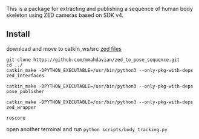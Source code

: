 This is a package for extracting and publishing a sequence of human body skeleton using ZED cameras based on SDK v4.
## Install 
download and move to catkin_ws/src [zed files](https://drive.google.com/file/d/1Jaar8cNrHxhgWvg0E9z-c9KGBaNVyNQe/view?usp=drive_link)
```
git clone https://github.com/mmahdavian/zed_to_pose_sequence.git
cd ../
catkin_make -DPYTHON_EXECUTABLE=/usr/bin/python3 --only-pkg-with-deps zed_interfaces

catkin_make -DPYTHON_EXECUTABLE=/usr/bin/python3 --only-pkg-with-deps pose_publisher

catkin_make -DPYTHON_EXECUTABLE=/usr/bin/python3 --only-pkg-with-deps zed_wrapper

roscore
```
open another terminal and run ```python scripts/body_tracking.py```
